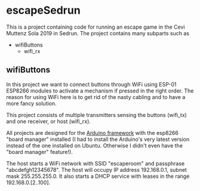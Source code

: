 # escapeSedrun

This is a project containing code for running an escape game in the Cevi Muttenz Sola 2019 in Sedrun. The project contains many subparts such as
* wifiButtons
  * wifi_rx


## wifiButtons

In this project we want to connect buttons through WiFi using ESP-01 ESP8266 modules to activate a mechanism if pressed in the right order. The reason for using WiFi here is to get rid of the nasty cabling and to have a more fancy solution.

This project consists of multiple transmitters sensing the buttons (wifi_tx) and one receiver, or host (wifi_rx).

All projects are designed for the [Arduino framework](https://www.arduino.cc) with the esp8266 "board manager" installed (I had to install the Arduino's very latest version instead of the one installed on Ubuntu. Otherwise I didn't even have the "board manager" feature!).

The host starts a WiFi network with SSID "escaperoom" and passphrase "abcdefgh12345678". The host will occupy IP address 192.168.0.1, subnet mask 255.255.255.0. It also starts a DHCP service with leases in the range 192.168.0.[2..100].
